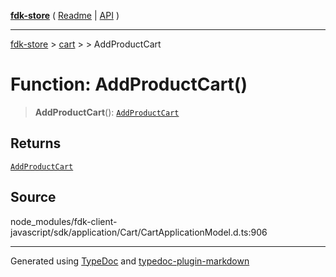 [**fdk-store**](../../../README.md) ( [Readme](../../../README.md) \| [API](../../../API.md) )

---

[fdk-store](../../../API.md) > [cart](../../README.md) > [<internal>](../README.md) > AddProductCart

# Function: AddProductCart()

> **AddProductCart**(): [`AddProductCart`](../type-aliases/type-alias.AddProductCart.md)

## Returns

[`AddProductCart`](../type-aliases/type-alias.AddProductCart.md)

## Source

node_modules/fdk-client-javascript/sdk/application/Cart/CartApplicationModel.d.ts:906

---

Generated using [TypeDoc](https://typedoc.org/) and [typedoc-plugin-markdown](https://www.npmjs.com/package/typedoc-plugin-markdown)
